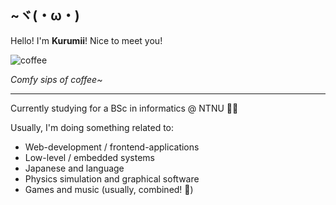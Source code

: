 ## ~ヾ(・ω・) 
Hello! I'm **Kurumii**! Nice to meet you!

![coffee](https://user-images.githubusercontent.com/15821339/188270649-4822f974-3eae-4769-bbf5-6e8006b4fe93.gif)

*Comfy sips of coffee~*

----
Currently studying for a BSc in informatics @ NTNU 👨‍🎓

Usually, I'm doing something related to:
- Web-development / frontend-applications
- Low-level / embedded systems
- Japanese and language
- Physics simulation and graphical software
- Games and music (usually, combined! 🥁)
